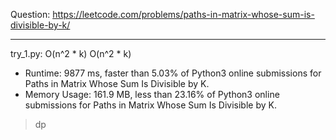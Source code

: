 Question: https://leetcode.com/problems/paths-in-matrix-whose-sum-is-divisible-by-k/

---

try_1.py: O(n^2 * k) O(n^2 * k)

* Runtime: 9877 ms, faster than 5.03% of Python3 online submissions for Paths in Matrix Whose Sum Is Divisible by K.
* Memory Usage: 161.9 MB, less than 23.16% of Python3 online submissions for Paths in Matrix Whose Sum Is Divisible by K.

> dp